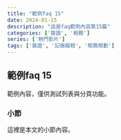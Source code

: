 ```yaml
---
title: "範例faq 15"
date: 2024-01-15
description: "這是faq範例內容第15篇"
categories: ['簽證', '稅務']
series: ['熱門影片']
tags: ['簽證', '記帳報稅', '稅務規劃']
---
```


## 範例faq 15

範例內容，僅供測試列表與分頁功能。

### 小節
這裡是本文的小節內容。